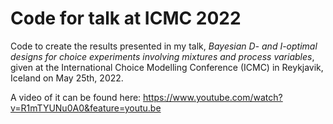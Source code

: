 # Code for talk at ICMC 2022

Code to create the results presented in my talk, *Bayesian D- and I-optimal designs for choice experiments involving mixtures and process variables*, given at the International Choice Modelling Conference (ICMC) in Reykjavik, Iceland on May 25th, 2022.

A video of it can be found here: https://www.youtube.com/watch?v=R1mTYUNu0A0&feature=youtu.be

